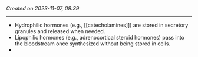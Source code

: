 *Created on 2023-11-07, 09:39* 

---
- Hydrophilic hormones (e.g., [[catecholamines]]) are stored in secretory granules and released when needed. 
- Lipophilic hormones (e.g., adrenocortical steroid hormones) pass into the bloodstream once synthesized without being stored in cells.
- 